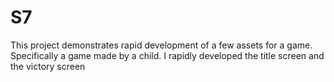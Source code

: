 # S7
This project demonstrates rapid development of a few assets for a game. Specifically a game made by a child. I rapidly developed the title screen and the victory screen
